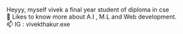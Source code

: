 Heyyy, myself vivek a final year student of diploma in cse              
🔰 Likes to know more about A.I , M.L and Web development.        
📫 IG : vivekthakur.exe

